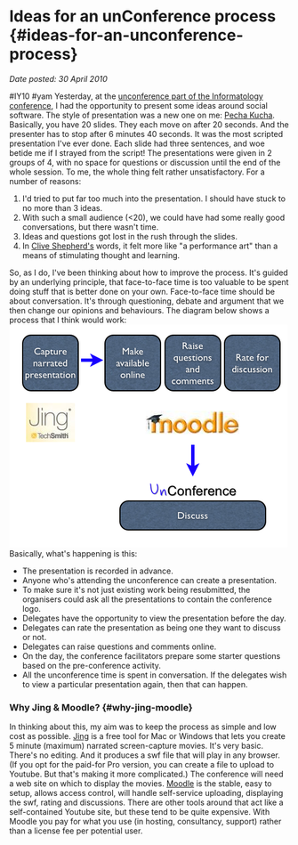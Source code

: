 # Ideas for an unConference process {#ideas-for-an-unconference-process}

_Date posted: 30 April 2010_

#IY10 #yam Yesterday, at the [unconference part of the Informatology conference](http://www.informatology.com/conference/seminars/unconference/), I had the opportunity to present some ideas around social software. The style of presentation was a new one on me: [Pecha Kucha](http://www.pecha-kucha.org/). Basically, you have 20 slides. They each move on after 20 seconds. And the presenter has to stop after 6 minutes 40 seconds. It was the most scripted presentation I've ever done. Each slide had three sentences, and woe betide me if I strayed from the script! The presentations were given in 2 groups of 4, with no space for questions or discussion until the end of the whole session. To me, the whole thing felt rather unsatisfactory. For a number of reasons:

1.  I'd tried to put far too much into the presentation. I should have stuck to no more than 3 ideas.
2.  With such a small audience (<20), we could have had some really good conversations, but there wasn't time.
3.  Ideas and questions got lost in the rush through the slides.
4.  In [Clive Shepherd's](http://clive-shepherd.blogspot.com/) words, it felt more like "a performance art" than a means of stimulating thought and learning.

So, as I do, I've been thinking about how to improve the process. It's guided by an underlying principle, that face-to-face time is too valuable to be spent doing stuff that is better done on your own. Face-to-face time should be about conversation. It's through questioning, debate and argument that we then change our opinions and behaviours. The diagram below shows a process that I think would work:[![Unconference process](./exportlc.php_files/unconference_process.001.png "Unconference process")](./exportlc.php_files/unconference_process.001.png)Basically, what's happening is this:

*   The presentation is recorded in advance.
*   Anyone who's attending the unconference can create a presentation.
*   To make sure it's not just existing work being resubmitted, the organisers could ask all the presentations to contain the conference logo.
*   Delegates have the opportunity to view the presentation before the day.
*   Delegates can rate the presentation as being one they want to discuss or not.
*   Delegates can raise questions and comments online.
*   On the day, the conference facilitators prepare some starter questions based on the pre-conference activity.
*   All the unconference time is spent in conversation. If the delegates wish to view a particular presentation again, then that can happen.

### Why Jing & Moodle? {#why-jing-moodle}

In thinking about this, my aim was to keep the process as simple and low cost as possible. [Jing](http://www.jingproject.com/) is a free tool for Mac or Windows that lets you create 5 minute (maximum) narrated screen-capture movies. It's very basic. There's no editing. And it produces a swf file that will play in any browser. (If you opt for the paid-for Pro version, you can create a file to upload to Youtube. But that's making it more complicated.) The conference will need a web site on which to display the movies. [Moodle](http://moodle.org/) is the stable, easy to setup, allows access control, will handle self-service uploading, displaying the swf, rating and discussions. There are other tools around that act like a self-contained Youtube site, but these tend to be quite expensive. With Moodle you pay for what you use (in hosting, consultancy, support) rather than a license fee per potential user.